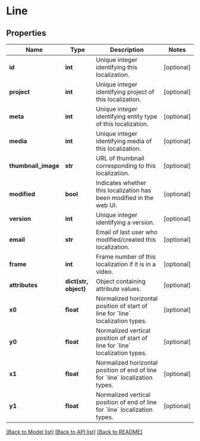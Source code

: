 # Line

## Properties
Name | Type | Description | Notes
------------ | ------------- | ------------- | -------------
**id** | **int** | Unique integer identifying this localization. | [optional] 
**project** | **int** | Unique integer identifying project of this localization. | [optional] 
**meta** | **int** | Unique integer identifying entity type of this localization. | [optional] 
**media** | **int** | Unique integer identifying media of this localization. | [optional] 
**thumbnail_image** | **str** | URL of thumbnail corresponding to this localization. | [optional] 
**modified** | **bool** | Indicates whether this localization has been modified in the web UI. | [optional] 
**version** | **int** | Unique integer identifying a version. | [optional] 
**email** | **str** | Email of last user who modified/created this localization. | [optional] 
**frame** | **int** | Frame number of this localization if it is in a video. | [optional] 
**attributes** | **dict(str, object)** | Object containing attribute values. | [optional] 
**x0** | **float** | Normalized horizontal position of start of line for &#x60;line&#x60; localization types. | [optional] 
**y0** | **float** | Normalized vertical position of start of line for &#x60;line&#x60; localization types. | [optional] 
**x1** | **float** | Normalized horizontal position of end of line for &#x60;line&#x60; localization types. | [optional] 
**y1** | **float** | Normalized vertical position of end of line for &#x60;line&#x60; localization types. | [optional] 

[[Back to Model list]](../README.md#documentation-for-models) [[Back to API list]](../README.md#documentation-for-api-endpoints) [[Back to README]](../README.md)

